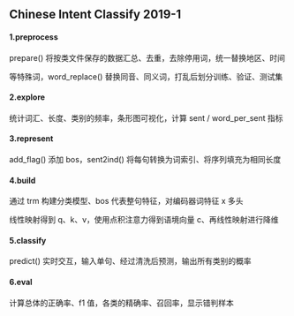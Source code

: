 ## Chinese Intent Classify 2019-1

#### 1.preprocess

prepare() 将按类文件保存的数据汇总、去重，去除停用词，统一替换地区、时间

等特殊词，word_replace() 替换同音、同义词，打乱后划分训练、验证、测试集

#### 2.explore

统计词汇、长度、类别的频率，条形图可视化，计算 sent / word_per_sent 指标

#### 3.represent

add_flag() 添加 bos，sent2ind() 将每句转换为词索引、将序列填充为相同长度

#### 4.build

通过 trm 构建分类模型、bos 代表整句特征，对编码器词特征 x 多头

线性映射得到 q、k、v，使用点积注意力得到语境向量 c、再线性映射进行降维

#### 5.classify

predict() 实时交互，输入单句、经过清洗后预测，输出所有类别的概率

#### 6.eval

计算总体的正确率、f1 值，各类的精确率、召回率，显示错判样本